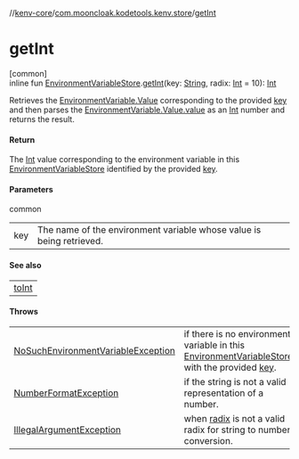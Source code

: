 //[kenv-core](../../index.md)/[com.mooncloak.kodetools.kenv.store](index.md)/[getInt](get-int.md)

# getInt

[common]\
inline fun [EnvironmentVariableStore](-environment-variable-store/index.md).[getInt](get-int.md)(key: [String](https://kotlinlang.org/api/core/kotlin-stdlib/kotlin/-string/index.html), radix: [Int](https://kotlinlang.org/api/core/kotlin-stdlib/kotlin/-int/index.html) = 10): [Int](https://kotlinlang.org/api/core/kotlin-stdlib/kotlin/-int/index.html)

Retrieves the [EnvironmentVariable.Value](../com.mooncloak.kodetools.kenv/-environment-variable/-value/index.md) corresponding to the provided [key](get-int.md) and then parses the [EnvironmentVariable.Value.value](https://kotlinlang.org/api/core/kotlin-stdlib/kotlin/-string/index.html) as an [Int](https://kotlinlang.org/api/core/kotlin-stdlib/kotlin/-int/index.html) number and returns the result.

#### Return

The [Int](https://kotlinlang.org/api/core/kotlin-stdlib/kotlin/-int/index.html) value corresponding to the environment variable in this [EnvironmentVariableStore](-environment-variable-store/index.md) identified by the provided [key](get-int.md).

#### Parameters

common

| | |
|---|---|
| key | The name of the environment variable whose value is being retrieved. |

#### See also

| |
|---|
| [toInt](https://kotlinlang.org/api/core/kotlin-stdlib/kotlin.text/index.html) |

#### Throws

| | |
|---|---|
| [NoSuchEnvironmentVariableException](../com.mooncloak.kodetools.kenv.exception/-no-such-environment-variable-exception/index.md) | if there is no environment variable in this [EnvironmentVariableStore](-environment-variable-store/index.md) with the provided [key](get-int.md). |
| [NumberFormatException](https://kotlinlang.org/api/core/kotlin-stdlib/kotlin/-number-format-exception/index.html) | if the string is not a valid representation of a number. |
| [IllegalArgumentException](https://kotlinlang.org/api/core/kotlin-stdlib/kotlin/-illegal-argument-exception/index.html) | when [radix](get-int.md) is not a valid radix for string to number conversion. |
